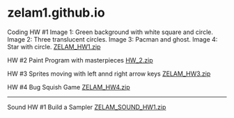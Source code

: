 # zelam1.github.io
Coding
HW #1
Image 1: Green background with white square and circle. 
Image 2: Three translucent circles. 
Image 3: Pacman and ghost. 
Image 4: Star with circle. 
[ZELAM_HW1.zip](https://github.com/zelam1/zelam1.github.io/files/7943200/ZELAM_HW1.zip)


HW #2
  Paint Program with masterpieces
  [HW_2.zip](https://github.com/zelam1/zelam1.github.io/files/7953180/HW_2.zip)


HW #3
Sprites moving with left annd right arrow keys
[ZELAM_HW3.zip](https://github.com/zelam1/zelam1.github.io/files/7998349/ZELAM_HW3.zip)


HW #4
Bug Squish Game
[ZELAM_HW4.zip](https://github.com/zelam1/zelam1.github.io/files/8075265/ZELAM_HW4.zip)

--------------------------------------------------------------------------------------------
Sound
HW #1
Build a Sampler [ZELAM_SOUND_HW1.zip](https://github.com/zelam1/zelam1.github.io/files/8118594/ZELAM_SOUND_HW1.zip)
